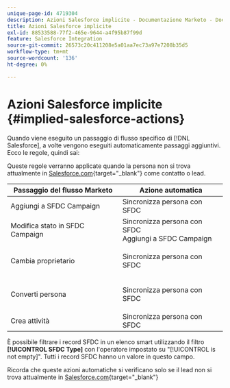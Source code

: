 ```yaml
---
unique-page-id: 4719304
description: Azioni Salesforce implicite - Documentazione Marketo - Documentazione del prodotto
title: Azioni Salesforce implicite
exl-id: 88533588-77f2-465e-9644-a4f95b87f99d
feature: Salesforce Integration
source-git-commit: 26573c20c411208e5a01aa7ec73a97e7208b35d5
workflow-type: tm+mt
source-wordcount: '136'
ht-degree: 0%

---
```


# Azioni Salesforce implicite {#implied-salesforce-actions}

Quando viene eseguito un passaggio di flusso specifico di [!DNL Salesforce], a volte vengono eseguiti automaticamente passaggi aggiuntivi. Ecco le regole, quindi sai:

Queste regole verranno applicate quando la persona non si trova attualmente in [Salesforce.com](https://Salesforce.com){target="_blank"} come contatto o lead.

<table>
 <thead>
  <tr>
   <th>Passaggio del flusso Marketo</th>
   <th>Azione automatica</th>
  </tr>
 </thead>
 <tbody>
  <tr>
   <td>Aggiungi a SFDC Campaign</td>
   <td>Sincronizza persona con SFDC</td>
  </tr>
  <tr>
   <td>Modifica stato in SFDC Campaign</td>
   <td>Sincronizza persona con SFDC<br>Aggiungi a SFDC Campaign</td>
  </tr>
  <tr>
   <td>Cambia proprietario</td>
   <td><p>Sincronizza persona con SFDC</p></td>
  </tr>
  <tr>
   <td>Converti persona</td>
   <td><p>Sincronizza persona con SFDC</p></td>
  </tr>
  <tr>
   <td>Crea attività</td>
   <td>Sincronizza persona con SFDC</td>
  </tr>
 </tbody>
</table>

È possibile filtrare i record SFDC in un elenco smart utilizzando il filtro **[!UICONTROL SFDC Type]** con l&#39;operatore impostato su &quot;[!UICONTROL is not empty]&quot;. Tutti i record SFDC hanno un valore in questo campo.

Ricorda che queste azioni automatiche si verificano solo se il lead non si trova attualmente in [Salesforce.com](https://salesforce.com){target="_blank"}
